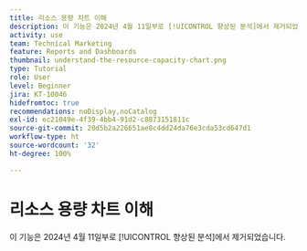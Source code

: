 ```yaml
---
title: 리소스 용량 차트 이해
description: 이 기능은 2024년 4월 11일부로 [!UICONTROL 향상된 분석]에서 제거되었습니다.
activity: use
team: Technical Marketing
feature: Reports and Dashboards
thumbnail: understand-the-resource-capacity-chart.png
type: Tutorial
role: User
level: Beginner
jira: KT-10046
hidefromtoc: true
recommendations: noDisplay,noCatalog
exl-id: ec21049e-4f39-4bb4-91d2-c8873151811c
source-git-commit: 20d5b2a226651ae8c4dd24da76e3cda53cd647d1
workflow-type: ht
source-wordcount: '32'
ht-degree: 100%

---
```


# 리소스 용량 차트 이해

이 기능은 2024년 4월 11일부로 [!UICONTROL 향상된 분석]에서 제거되었습니다.

